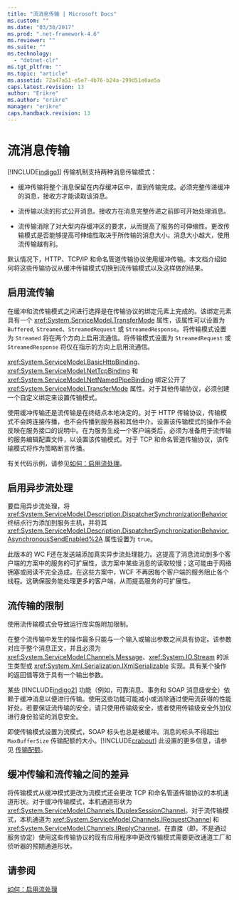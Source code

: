 ```yaml
---
title: "流消息传输 | Microsoft Docs"
ms.custom: ""
ms.date: "03/30/2017"
ms.prod: ".net-framework-4.6"
ms.reviewer: ""
ms.suite: ""
ms.technology: 
  - "dotnet-clr"
ms.tgt_pltfrm: ""
ms.topic: "article"
ms.assetid: 72a47a51-e5e7-4b76-b24a-299d51e0ae5a
caps.latest.revision: 13
author: "Erikre"
ms.author: "erikre"
manager: "erikre"
caps.handback.revision: 13
---
```

# 流消息传输
[!INCLUDE[indigo1](../../../../includes/indigo1-md.md)] 传输机制支持两种消息传输模式：  
  
-   缓冲传输将整个消息保留在内存缓冲区中，直到传输完成。必须完整传递缓冲的消息，接收方才能读取该消息。  
  
-   流传输以流的形式公开消息。接收方在消息完整传递之前即可开始处理消息。  
  
-   流传输消除了对大型内存缓冲区的要求，从而提高了服务的可伸缩性。更改传输模式是否能够提高可伸缩性取决于所传输的消息大小。消息大小越大，使用流传输越有利。  
  
 默认情况下，HTTP、TCP\/IP 和命名管道传输协议使用缓冲传输。本文档介绍如何将这些传输协议从缓冲传输模式切换到流传输模式以及这样做的结果。  
  
## 启用流传输  
 在缓冲和流传输模式之间进行选择是在传输协议的绑定元素上完成的。该绑定元素具有一个 <xref:System.ServiceModel.TransferMode> 属性，该属性可以设置为 `Buffered`, `Streamed`、`StreamedRequest` 或 `StreamedResponse`。将传输模式设置为 `Streamed` 将在两个方向上启用流通信。将传输模式设置为 `StreamedRequest` 或 `StreamedResponse` 将仅在指示的方向上启用流通信。  
  
 <xref:System.ServiceModel.BasicHttpBinding>、<xref:System.ServiceModel.NetTcpBinding> 和 <xref:System.ServiceModel.NetNamedPipeBinding> 绑定公开了 <xref:System.ServiceModel.TransferMode> 属性。对于其他传输协议，必须创建一个自定义绑定来设置传输模式。  
  
 使用缓冲传输还是流传输是在终结点本地决定的。对于 HTTP 传输协议，传输模式不会跨连接传播，也不会传播到服务器和其他中介。设置该传输模式的操作不会反映在服务接口的说明中。在为服务生成一个客户端类后，必须为准备用于流传输的服务编辑配置文件，以设置该传输模式。对于 TCP 和命名管道传输协议，该传输模式将作为策略断言传播。  
  
 有关代码示例，请参见[如何：启用流处理](../../../../docs/framework/wcf/feature-details/how-to-enable-streaming.md)。  
  
## 启用异步流处理  
 要启用异步流处理，将 <xref:System.ServiceModel.Description.DispatcherSynchronizationBehavior> 终结点行为添加到服务主机，并将其 <xref:System.ServiceModel.Description.DispatcherSynchronizationBehavior.AsynchronousSendEnabled%2A> 属性设置为 `true`。  
  
 此版本的 WC F还在发送端添加真实异步流处理能力。这提高了消息流动到多个客户端的方案中的服务的可扩展性，该方案中某些消息的读取较慢；这可能由于网络拥塞或阅读不完全造成。在这些方案中，WCF 不再因每个客户端的服务阻止各个线程。这确保服务能处理更多的客户端，从而提高服务的可扩展性。  
  
## 流传输的限制  
 使用流传输模式会导致运行库实施附加限制。  
  
 在整个流传输中发生的操作最多只能与一个输入或输出参数之间具有协定。该参数对应于整个消息正文，并且必须为 <xref:System.ServiceModel.Channels.Message>、<xref:System.IO.Stream> 的派生类型或 <xref:System.Xml.Serialization.IXmlSerializable> 实现。具有某个操作的返回值等效于具有一个输出参数。  
  
 某些 [!INCLUDE[indigo2](../../../../includes/indigo2-md.md)] 功能（例如，可靠消息、事务和 SOAP 消息级安全）依赖于缓冲消息以便进行传输。使用这些功能可能减小或消除通过使用流获得的性能好处。若要保证流传输的安全，请只使用传输级安全，或者使用传输级安全外加仅进行身份验证的消息安全。  
  
 即使传输模式设置为流模式，SOAP 标头也总是被缓冲。消息的标头不得超出 `MaxBufferSize` 传输配额的大小。[!INCLUDE[crabout](../../../../includes/crabout-md.md)] 此设置的更多信息，请参见 [传输配额](../../../../docs/framework/wcf/feature-details/transport-quotas.md)。  
  
## 缓冲传输和流传输之间的差异  
 将传输模式从缓冲模式更改为流模式还会更改 TCP 和命名管道传输协议的本机通道形状。对于缓冲传输模式，本机通道形状为 <xref:System.ServiceModel.Channels.IDuplexSessionChannel>。对于流传输模式，本机通道为 <xref:System.ServiceModel.Channels.IRequestChannel> 和 <xref:System.ServiceModel.Channels.IReplyChannel>。在直接（即，不是通过服务协定）使用这些传输协议的现有应用程序中更改传输模式需要更改通道工厂和侦听器的预期通道形状。  
  
## 请参阅  
 [如何：启用流处理](../../../../docs/framework/wcf/feature-details/how-to-enable-streaming.md)